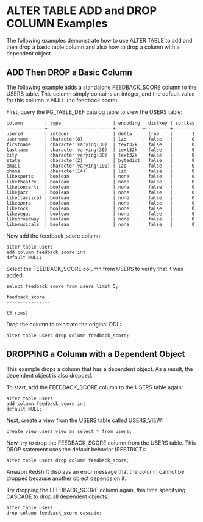 # ALTER TABLE ADD and DROP COLUMN Examples<a name="r_ALTER_TABLE_COL_ex-add-drop"></a>

The following examples demonstrate how to use ALTER TABLE to add and then drop a basic table column and also how to drop a column with a dependent object\. 

## ADD Then DROP a Basic Column<a name="r_ALTER_TABLE_COL_ex-add-then-drop-a-basic-column"></a>

The following example adds a standalone FEEDBACK\_SCORE column to the USERS table\. This column simply contains an integer, and the default value for this column is NULL \(no feedback score\)\. 

First, query the PG\_TABLE\_DEF catalog table to view the USERS table: 

```
column        | type                   | encoding | distkey | sortkey
--------------+------------------------+----------+---------+--------
userid        | integer                | delta    | true    |       1
username      | character(8)           | lzo      | false   |       0
firstname     | character varying(30)  | text32k  | false   |       0
lastname      | character varying(30)  | text32k  | false   |       0
city          | character varying(30)  | text32k  | false   |       0
state         | character(2)           | bytedict | false   |       0
email         | character varying(100) | lzo      | false   |       0
phone         | character(14)          | lzo      | false   |       0
likesports    | boolean                | none     | false   |       0
liketheatre   | boolean                | none     | false   |       0
likeconcerts  | boolean                | none     | false   |       0
likejazz      | boolean                | none     | false   |       0
likeclassical | boolean                | none     | false   |       0
likeopera     | boolean                | none     | false   |       0
likerock      | boolean                | none     | false   |       0
likevegas     | boolean                | none     | false   |       0
likebroadway  | boolean                | none     | false   |       0
likemusicals  | boolean                | none     | false   |       0
```

Now add the feedback\_score column: 

```
alter table users
add column feedback_score int
default NULL;
```

Select the FEEDBACK\_SCORE column from USERS to verify that it was added: 

```
select feedback_score from users limit 5;

feedback_score
----------------

(5 rows)
```

Drop the column to reinstate the original DDL: 

```
alter table users drop column feedback_score;
```

## DROPPING a Column with a Dependent Object<a name="r_ALTER_TABLE_COL_ex-dropping-a-column-with-a-dependent-object"></a>

This example drops a column that has a dependent object\. As a result, the dependent object is also dropped\. 

To start, add the FEEDBACK\_SCORE column to the USERS table again: 

```
alter table users
add column feedback_score int
default NULL;
```

Next, create a view from the USERS table called USERS\_VIEW: 

```
create view users_view as select * from users;
```

Now, try to drop the FEEDBACK\_SCORE column from the USERS table\. This DROP statement uses the default behavior \(RESTRICT\): 

```
alter table users drop column feedback_score;
```

Amazon Redshift displays an error message that the column cannot be dropped because another object depends on it\. 

Try dropping the FEEDBACK\_SCORE column again, this time specifying CASCADE to drop all dependent objects: 

```
alter table users
drop column feedback_score cascade;
```